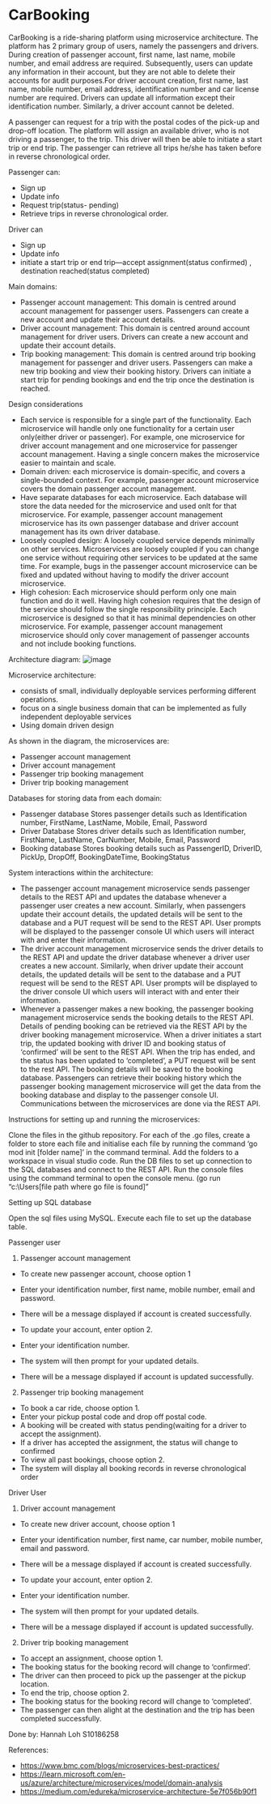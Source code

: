 # CarBooking
CarBooking is a ride-sharing platform using microservice architecture. The platform has 2 primary group of users, namely the passengers and drivers. During creation of passenger account, first name, last name, mobile number, and email address are required. Subsequently, users can update any information in their account, but they are not able to delete their accounts for audit purposes.For driver account creation, first name, last name, mobile number, email address, identification number and car license number are required. Drivers can update all information except their identification number. Similarly, a driver account cannot be deleted.

A passenger can request for a trip with the postal codes of the pick-up and drop-off location. The platform will assign an available driver, who is not driving a passenger, to the trip. This driver will then be able to initiate a start trip or end trip. The passenger can retrieve all trips he/she has taken before in reverse chronological order.

Passenger can:
-	Sign up
-	Update info
-	Request trip(status- pending)
-	Retrieve trips in reverse chronological order.

Driver can
-	Sign up
-	Update info
-	initiate a start trip or end trip—accept assignment(status confirmed) , destination reached(status completed)

Main domains: 
-	Passenger account management: 
This domain is centred around account management for passenger users. Passengers can create a new account and update their account details.
-	Driver account management:
This domain is centred around account management for driver users. Drivers can create a new account and update their account details.
-	Trip booking management:
This domain is centred around trip booking management for passenger and driver users. Passengers can make a new trip booking and view their booking history. Drivers can initiate a start trip for pending bookings and end the trip once the destination is reached.

Design considerations
-	Each service is responsible for a single part of the functionality. Each microservice will handle only one functionality for a certain user only(either driver or passenger). For example, one microservice for driver account management and one microservice for passenger account management. Having a single concern makes the microservice easier to maintain and scale.
- Domain driven: each microservice is domain-specific, and covers a single-bounded context. For example, passenger account microservice covers the domain passenger account management.
-	Have separate databases for each microservice. Each database will store the data needed for the microservice  and used onlt for that microservice. For example, passenger account management microservice has its own passenger database and driver account management has its own driver database.
-	Loosely coupled design: A loosely coupled service depends minimally on other services. Microservices are loosely coupled if you can change one service without requiring other services to be updated at the same time. For example, bugs in the passenger account microservice can be fixed and updated without having to modify the driver account microservice.
-	High cohesion: Each microservice should perform only one main function and do it well. Having high cohesion requires that the design of the service should follow the single responsibility principle. Each microservice is designed so that it has minimal dependencies on other microservice. For example, passenger account management microservice should only cover management of passenger accounts and not include booking functions.

Architecture diagram:
![image](https://user-images.githubusercontent.com/104514493/208291339-6304f444-b0f9-4316-8139-1da9a7e22c41.png)


Microservice architecture:

-	consists of small, individually deployable services performing different operations.
-	focus on a single business domain that can be implemented as fully independent deployable services
-	Using domain driven design


As shown in the diagram, the microservices are:

-	Passenger account management
-	Driver account management
-	Passenger trip booking management
-	Driver trip booking management 


Databases for storing data from each domain:

-	Passenger database
Stores passenger details such as Identification number, FirstName, LastName, Mobile, Email, Password
-	Driver Database
Stores driver details such as Identification number, FirstName, LastName, CarNumber, Mobile, Email, Password
-	Booking database 
Stores booking details such as PassengerID, DriverID, PickUp, DropOff, BookingDateTime, BookingStatus

System interactions within the architecture:

- The passenger account management microservice sends passenger details to the REST API and updates the database whenever a passenger user creates a new account. Similarly, when passengers update their account details, the updated details will be sent to the database and a PUT request will be send to the REST API. User prompts will be displayed to the passenger console UI which users will interact with and enter their information. 
- The driver account management microservice sends the driver details to the REST API and update the driver database whenever a driver user creates a new account. Similarly, when driver update their account details, the updated details will be sent to the database and a PUT request will be send to the REST API. User prompts will be displayed to the driver console UI which users will interact with and enter their information. 
- Whenever a passenger makes a new booking, the passenger booking management microservice sends the booking details to the REST API. Details of pending booking can be retrieved via the REST API by the driver booking management microservice. When a driver initiates a start trip, the updated booking with driver ID and booking status of ‘confirmed’ will be sent to the REST API. When the trip has ended, and the status has been updated to ‘completed’, a PUT request will be sent to the rest API. The booking details will be saved to the booking database. Passengers can retrieve their booking history which the passenger booking management microservice will get the data from the booking database and display to the passenger console UI. 
Communications between the microservices are done via the REST API. 

Instructions for setting up and running the microservices:

Clone the files in the github repository. For each of the .go files, create a folder to store each file and initialise each file by running the command ‘go mod init [folder name]’ in the command terminal. Add the folders to a workspace in visual studio code. Run the DB files to set up connection to the SQL databases and connect to the REST API. Run the console files using the command terminal to open the console menu. (go run “c:\Users\[file path where go file is found]”

Setting up SQL database

Open the sql files using MySQL. Execute each file to set up the database table.

Passenger user
1. Passenger account management
- To create new passenger account, choose option 1 
- Enter your identification number, first name, mobile number, email and password. 
- There will be a message displayed if account is created successfully.

- To update your account, enter option 2. 
- Enter your identification number. 
- The system will then prompt for your updated details. 
- There will be a message displayed if account is updated successfully.

2. Passenger trip booking management
- To book a car ride, choose option 1. 
- Enter your pickup postal code and drop off postal code. 
- A booking will be created with status pending(waiting for a driver to accept the assignment). 
- If a driver has accepted the assignment, the status will change to confirmed
- To view all past bookings, choose option 2. 
- The system will display all booking records in reverse chronological order

Driver User
1. Driver account management
- To create new driver account, choose option 1 
- Enter your identification number, first name, car number, mobile number, email and password. 
- There will be a message displayed if account is created successfully.

- To update your account, enter option 2.
- Enter your identification number. 
- The system will then prompt for your updated details. 
- There will be a message displayed if account is updated successfully.

2. Driver trip booking management
- To accept an assignment, choose option 1. 
- The booking status for the booking record will change to ‘confirmed’. 
- The driver can then proceed to pick up the passenger at the pickup location.
- To end the trip, choose option 2. 
- The booking status for the booking record will change to ‘completed’. 
- The passenger can then alight at the destination and the trip has been completed successfully.

Done by: Hannah Loh S10186258

References:

- https://www.bmc.com/blogs/microservices-best-practices/
- https://learn.microsoft.com/en-us/azure/architecture/microservices/model/domain-analysis
- https://medium.com/edureka/microservice-architecture-5e7f056b90f1










